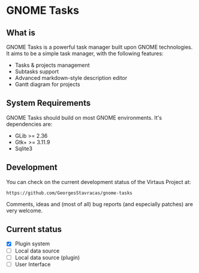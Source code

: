 # GNOME Tasks
## What is

GNOME Tasks is a powerful task manager built upon GNOME technologies. It aims to be a simple task manager,
with the following features:

* Tasks & projects management
* Subtasks support
* Advanced markdown-style description editor
* Gantt diagram for projects


## System Requirements

GNOME Tasks should build on most GNOME environments. It's dependencies are:

* GLib >= 2.36
* Gtk+ >= 3.11.9
* Sqlite3


## Development

You can check on the current development status of the Virtaus Project at:

    https://github.com/GeorgesStavracas/gnome-tasks

Comments, ideas and (most of all) bug reports (and especially patches)
are very welcome.

## Current status

- [x] Plugin system
- [ ] Local data source
- [ ] Local data source (plugin)
- [ ] User Interface
